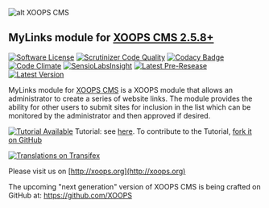 ![alt XOOPS CMS](http://xoops.org/images/logoXoops4GithubRepository.png)
## MyLinks module for  [XOOPS CMS 2.5.8+](https://xoops.org)
[![Software License](https://img.shields.io/badge/license-GPL-brightgreen.svg?style=flat)](LICENSE)
[![Scrutinizer Code Quality](https://img.shields.io/scrutinizer/g/mambax7/mylinks.svg?style=flat)](https://scrutinizer-ci.com/g/XoopsModules25x/mylinks/?branch=master)
[![Codacy Badge](https://api.codacy.com/project/badge/grade/2d27c0023ee54f0b9ba2b5d17a68b2a5)](https://www.codacy.com/app/mambax7/mylinks)
[![Code Climate](https://img.shields.io/codeclimate/github/mambax7/mylinks.svg?style=flat)](https://codeclimate.com/github/mambax7/mylinks)
[![SensioLabsInsight](https://insight.sensiolabs.com/projects/aacda134-0f78-4d73-997a-b37194cfd7c4/mini.png)](https://insight.sensiolabs.com/projects/aacda134-0f78-4d73-997a-b37194cfd7c4)
[![Latest Pre-Resease](https://img.shields.io/github/tag/XoopsModules25x/mylinks.svg?style=flat)](https://github.com/XoopsModules25x/mylinks/tags/)
[![Latest Version](https://img.shields.io/github/release/XoopsModules25x/mylinks.svg?style=flat)](https://github.com/XoopsModules25x/mylinks/releases/)

MyLinks module for [XOOPS CMS](http://xoops.org) is a XOOPS module that allows an administrator to create a series of website links. The module provides the ability for other users to submit sites for inclusion in the list which can be monitored by the administrator and then approved if desired.

[![Tutorial Available](http://xoops.org/images/tutorial-available-blue.svg)](https://www.gitbook.com/book/xoops/mylinks-tutorial/) Tutorial: see [here](https://www.gitbook.com/book/xoops/mylinks-tutorial/).
To contribute to the Tutorial, [fork it on GitHub](https://github.com/XoopsDocs/mylinks-tutorial)

[![Translations on Transifex](http://xoops.org/images/translations-transifex-blue.svg)](https://www.transifex.com/xoops)

Please visit us on  [http://xoops.org](http://xoops.org)

The upcoming "next generation" version of XOOPS CMS is being crafted on GitHub at: https://github.com/XOOPS


